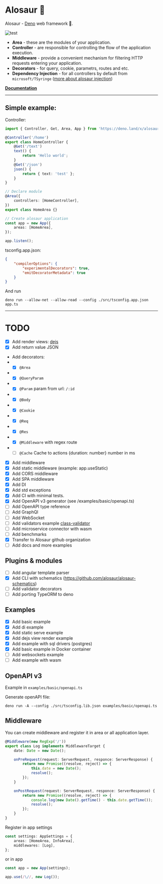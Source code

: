 # Alosaur 🦖

Alosaur - [Deno](https://github.com/denoland) web framework 🦖.

![test](https://github.com/alosaur/alosaur/workflows/test/badge.svg)

-   **Area** - these are the modules of your application.
-   **Controller** - are responsible for controlling the flow of the application execution.
-   **Middleware** - provide a convenient mechanism for filtering HTTP requests entering your application.
-   **Decorators** - for query, cookie, parametrs, routes and etc.
-   **Dependency Injection** - for all controllers by default from `microsoft/TSyringe` ([more about alosaur injection](/src/injection))

**[Documentation](https://github.com/alosaur/alosaur/tree/master/docs)**

---

## Simple example:

Controller:

```typescript
import { Controller, Get, Area, App } from 'https://deno.land/x/alosaur/src/mod.ts';

@Controller('/home')
export class HomeController {
    @Get('/text')
    text() {
        return 'Hello world';
    }
    @Get('/json')
    json() {
        return { text: 'test' };
    }
}

// Declare module
@Area({
    controllers: [HomeController],
})
export class HomeArea {}

// Create alosaur application
const app = new App({
    areas: [HomeArea],
});

app.listen();
```

tsconfig.app.json:

```json
{
    "compilerOptions": {
        "experimentalDecorators": true,
        "emitDecoratorMetadata": true
    }
}
```

And run

`deno run --allow-net --allow-read --config ./src/tsconfig.app.json app.ts`

---

# TODO

-   [x] Add render views: [dejs](https://github.com/syumai/dejs)
-   [x] Add return value JSON

-   Add decorators:
-   -   [x] `@Area`
-   -   [x] `@QueryParam`
-   -   [x] `@Param` param from url: `/:id`
-   -   [x] `@Body`
-   -   [x] `@Cookie`
-   -   [x] `@Req`
-   -   [x] `@Res`
-   -   [x] `@Middleware` with regex route
-   -   [ ] `@Cache` Cache to actions {duration: number} number in ms

-   [x] Add middleware
-   [x] Add static middleware (example: app.useStatic)
-   [x] Add CORS middleware
-   [x] Add SPA middleware
-   [x] Add DI
-   [x] Add std exceptions
-   [x] Add CI with minimal tests.
-   [x] Add OpenAPI v3 generator (see /examples/basic/openapi.ts)
-   [ ] Add OpenAPI type reference
-   [ ] Add GraphQl
-   [ ] Add WebSocket
-   [ ] Add validators example [class-validator](https://github.com/typestack/class-validator)
-   [ ] Add microservice connector with wasm
-   [ ] Add benchmarks
-   [x] Transfer to Alosaur github organization
-   [ ] Add docs and more examples

## Plugins & modules

-   [ ] Add angular template parser
-   [x] Add CLI with schematics (https://github.com/alosaur/alosaur-schematics)
-   [ ] Add validator decorators
-   [ ] Add porting TypeORM to deno

## Examples

-   [x] Add basic example
-   [x] Add di example
-   [x] Add static serve example
-   [x] Add dejs view render example
-   [x] Add example with sql drivers (postgres)
-   [x] Add basic example in Docker container
-   [ ] Add websockets example
-   [ ] Add example with wasm

## OpenAPI v3

Example in `examples/basic/openapi.ts`

Generate openAPI file:

```
deno run -A --config ./src/tsconfig.lib.json examples/basic/openapi.ts

```

## Middleware

You can create middleware and register it in area or all application layer.

```ts
@Middleware(new RegExp('/'))
export class Log implements MiddlewareTarget {
    date: Date = new Date();

    onPreRequest(request: ServerRequest, responce: ServerResponse) {
        return new Promise((resolve, reject) => {
            this.date = new Date();
            resolve();
        });
    }

    onPostRequest(request: ServerRequest, responce: ServerResponse) {
        return new Promise((resolve, reject) => {
            console.log(new Date().getTime() - this.date.getTime());
            resolve();
        });
    }
}
```

Register in app settings

```ts
const settings: AppSettings = {
    areas: [HomeArea, InfoArea],
    middlewares: [Log],
};
```

or in app

```ts
const app = new App(settings);

app.use(/\//, new Log());
```
